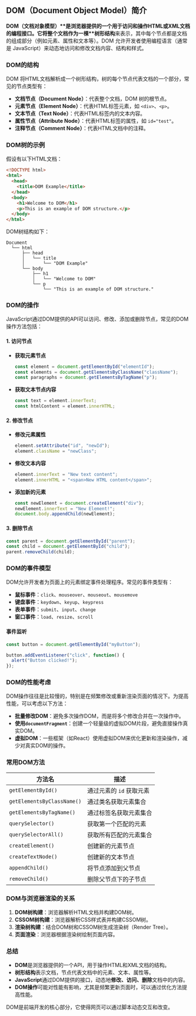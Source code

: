 ## **DOM（Document Object Model）简介**

**DOM（文档对象模型）\**是浏览器提供的一个用于访问和操作HTML或XML文档的编程接口。它将整个文档作为一棵\**树形结构**来表示，其中每个节点都是文档的组成部分（例如元素、属性和文本等）。DOM 允许开发者使用编程语言（通常是 JavaScript）来动态地访问和修改文档内容、结构和样式。

### **DOM的结构**

DOM 将HTML文档解析成一个树形结构，树的每个节点代表文档的一个部分，常见的节点类型有：

- **文档节点（Document Node）**：代表整个文档，DOM 树的根节点。
- **元素节点（Element Node）**：代表HTML标签元素，如 `<div>`、`<p>`。
- **文本节点（Text Node）**：代表HTML标签内的文本内容。
- **属性节点（Attribute Node）**：代表HTML标签的属性，如 `id="test"`。
- **注释节点（Comment Node）**：代表HTML文档中的注释。

### **DOM树的示例**

假设有以下HTML文档：

```html
<!DOCTYPE html>
<html>
  <head>
    <title>DOM Example</title>
  </head>
  <body>
    <h1>Welcome to DOM</h1>
    <p>This is an example of DOM structure.</p>
  </body>
</html>
```

DOM树结构如下：

```
Document
  └── html
      ├── head
      │   └── title
      │       └── "DOM Example"
      └── body
          ├── h1
          │   └── "Welcome to DOM"
          └── p
              └── "This is an example of DOM structure."
```

### **DOM的操作**

JavaScript通过DOM提供的API可以访问、修改、添加或删除节点，常见的DOM操作方法包括：

#### 1. **访问节点**

- **获取元素节点**

  ```javascript
  const element = document.getElementById("elementId");
  const elements = document.getElementsByClassName("className");
  const paragraphs = document.getElementsByTagName("p");
  ```

- **获取文本节点内容**

  ```javascript
  const text = element.innerText;
  const htmlContent = element.innerHTML;
  ```

#### 2. **修改节点**

- **修改元素属性**

  ```javascript
  element.setAttribute("id", "newId");
  element.className = "newClass";
  ```

- **修改文本内容**

  ```javascript
  element.innerText = "New text content";
  element.innerHTML = "<span>New HTML content</span>";
  ```

- **添加新的元素**

  ```javascript
  const newElement = document.createElement("div");
  newElement.innerText = "New Element!";
  document.body.appendChild(newElement);
  ```

#### 3. **删除节点**

```javascript
const parent = document.getElementById("parent");
const child = document.getElementById("child");
parent.removeChild(child);
```

### **DOM的事件模型**

DOM允许开发者为页面上的元素绑定事件处理程序。常见的事件类型有：

- **鼠标事件**：`click`、`mouseover`、`mouseout`、`mousemove`
- **键盘事件**：`keydown`、`keyup`、`keypress`
- **表单事件**：`submit`、`input`、`change`
- **窗口事件**：`load`、`resize`、`scroll`

#### 事件监听

```javascript
const button = document.getElementById("myButton");

button.addEventListener("click", function() {
  alert("Button clicked!");
});
```

### **DOM的性能考虑**

DOM操作往往是比较慢的，特别是在频繁修改或重新渲染页面的情况下。为提高性能，可以考虑以下方法：

- **批量修改DOM**：避免多次操作DOM，而是将多个修改合并在一次操作中。
- **使用`documentFragment`**：创建一个轻量级的虚拟DOM片段，避免直接操作真实DOM。
- **虚拟DOM**：一些框架（如React）使用虚拟DOM来优化更新和渲染操作，减少对真实DOM的操作。

### **常用DOM方法**

| 方法名                     | 描述                     |
| -------------------------- | ------------------------ |
| `getElementById()`         | 通过元素的 `id` 获取元素 |
| `getElementsByClassName()` | 通过类名获取元素集合     |
| `getElementsByTagName()`   | 通过标签名获取元素集合   |
| `querySelector()`          | 获取第一个匹配的元素     |
| `querySelectorAll()`       | 获取所有匹配的元素集合   |
| `createElement()`          | 创建新的元素节点         |
| `createTextNode()`         | 创建新的文本节点         |
| `appendChild()`            | 将节点添加到父节点       |
| `removeChild()`            | 删除父节点下的子节点     |

### **DOM与浏览器渲染的关系**

1. **DOM树构建**：浏览器解析HTML文档并构建DOM树。
2. **CSSOM树构建**：浏览器解析CSS样式表并构建CSSOM树。
3. **渲染树构建**：结合DOM树和CSSOM树生成渲染树（Render Tree）。
4. **页面渲染**：浏览器根据渲染树绘制页面内容。

### **总结**

- **DOM**是浏览器提供的一个API，用于操作HTML和XML文档的结构。
- **树形结构**表示文档，节点代表文档中的元素、文本、属性等。
- **JavaScript**通过DOM提供的接口，动态地**修改、访问、删除**文档中的内容。
- **DOM操作**可能对性能有影响，尤其是频繁更新页面时，可以通过优化方法提高性能。

DOM是前端开发的核心部分，它使得网页可以通过脚本动态交互和改变。